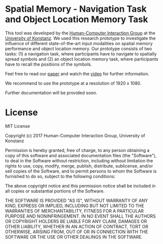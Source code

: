 # Spatial Memory - Navigation Task and Object Location Memory Task

This tool was developed by the [Human-Computer Interaction Group](http://hci.uni-konstanz.de) at the [University of Konstanz](https//www.uni-konstanz.de). 
We used this research prototype to investigate the influence of different state-of-the-art input modalities on spatial memory performance and object location memory. Our prototype consists of two tasks: (1) a navigation task, where participants have to navigate to spatially spread symbols and (2) an object location memory task, where participants have to recall the positions of the symbols.

Feel free to read our [paper](http://hci.uni-konstanz.de/downloads/pn4457-zagermannA.pdf) and watch the [video](https://www.youtube.com/watch?v=feDyUiwuB_M) for further information.

We recommend to use the prototype at a resolution of 1920 x 1080.

Further documentation will be provided soon.

# License

MIT License

Copyright (c) 2017 Human-Computer Interaction Group, University of Konstanz

Permission is hereby granted, free of charge, to any person obtaining a copy
of this software and associated documentation files (the "Software"), to deal
in the Software without restriction, including without limitation the rights
to use, copy, modify, merge, publish, distribute, sublicense, and/or sell
copies of the Software, and to permit persons to whom the Software is
furnished to do so, subject to the following conditions:

The above copyright notice and this permission notice shall be included in all
copies or substantial portions of the Software.

THE SOFTWARE IS PROVIDED "AS IS", WITHOUT WARRANTY OF ANY KIND, EXPRESS OR
IMPLIED, INCLUDING BUT NOT LIMITED TO THE WARRANTIES OF MERCHANTABILITY,
FITNESS FOR A PARTICULAR PURPOSE AND NONINFRINGEMENT. IN NO EVENT SHALL THE
AUTHORS OR COPYRIGHT HOLDERS BE LIABLE FOR ANY CLAIM, DAMAGES OR OTHER
LIABILITY, WHETHER IN AN ACTION OF CONTRACT, TORT OR OTHERWISE, ARISING FROM,
OUT OF OR IN CONNECTION WITH THE SOFTWARE OR THE USE OR OTHER DEALINGS IN THE
SOFTWARE.
